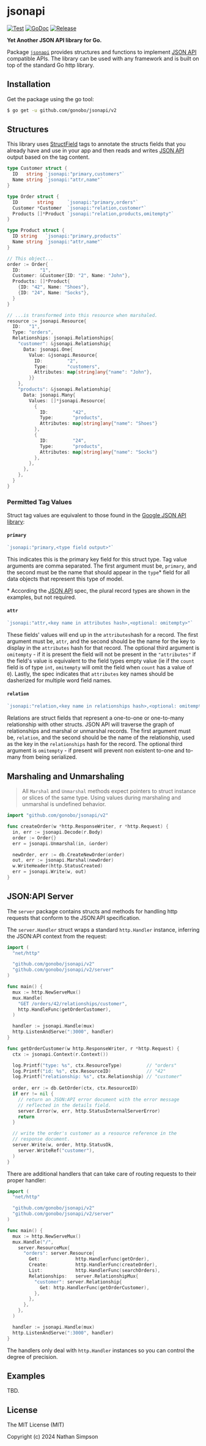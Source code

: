 # jsonapi

[![Test](https://github.com/nisimpson/gibbon/actions/workflows/jsonapi-test.yml/badge.svg)](https://github.com/nisimpson/gibbon/actions/workflows/jsonapi-test.yml)
[![GoDoc](https://godoc.org/github.com/gonobo/jsonapi/v2?status.svg)](http://godoc.org/github.com/gonobo/jsonapi/v2)
[![Release](https://img.shields.io/github/release/gonobo/jsonapi.svg)](https://github.com/gonobo/releases)

**Yet Another JSON API library for Go.**

Package [`jsonapi`](http://godoc.org/github.com/gonobo/jsonapi/v2) provides structures and functions to implement [JSON API](http://jsonapi.org) compatible APIs. The library can be used with any framework and is built on top of the standard Go http library.

## Installation

Get the package using the go tool:

```bash
$ go get -u github.com/gonobo/jsonapi/v2
```

## Structures

This library uses [StructField](http://golang.org/pkg/reflect/#StructField)
tags to annotate the structs fields that you already have and use in
your app and then reads and writes [JSON API](http://jsonapi.org)
output based on the tag content.

```go
type Customer struct {
  ID   string `jsonapi:"primary,customers"`
  Name string `jsonapi:"attr,name"`
}

type Order struct {
  ID       string     `jsonapi:"primary,orders"`
  Customer *Customer  `jsonapi:"relation,customer"`
  Products []*Product `jsonapi:"relation,products,omitempty"`
}

type Product struct {
  ID string   `jsonapi:"primary,products"`
  Name string `jsonapi:"attr,name"`
}

// This object...
order := Order{
  ID:       "1",
  Customer: &Customer{ID: "2", Name: "John"},
  Products: []*Product{
    {ID: "42", Name: "Shoes"},
    {ID: "24", Name: "Socks"},
  }
}

// ...is transformed into this resource when marshaled.
resource := jsonapi.Resource{
  ID:   "1",
  Type: "orders",
  Relationships: jsonapi.Relationships{
    "customer": &jsonapi.Relationship{
      Data: jsonapi.One{
        Value: &jsonapi.Resource{
          ID:         "2",
          Type:       "customers",
          Attributes: map[string]any{"name": "John"},
        }}
    },
    "products": &jsonapi.Relationship{
      Data: jsonapi.Many{
        Values: []*jsonapi.Resource{
          {
            ID:         "42",
            Type:       "products",
            Attributes: map[string]any{"name": "Shoes"}
          },
          {
            ID:         "24",
            Type:       "products",
            Attributes: map[string]any{"name": "Socks"}
          },
        },
      },
    },
  }
}
```

### Permitted Tag Values

Struct tag values are equivalent to those found in the
[Google JSON API library](https://github.com/google/jsonapi):

#### `primary`

```go
`jsonapi:"primary,<type field output>"`
```

This indicates this is the primary key field for this struct type.
Tag value arguments are comma separated. The first argument must be,
`primary`, and the second must be the name that should appear in the
`type`\* field for all data objects that represent this type of model.

\* According the [JSON API](http://jsonapi.org) spec, the plural record
types are shown in the examples, but not required.

#### `attr`

```go
`jsonapi:"attr,<key name in attributes hash>,<optional: omitempty>"`
```

These fields' values will end up in the `attributes`hash for a record.
The first argument must be, `attr`, and the second should be the name
for the key to display in the `attributes` hash for that record. The optional
third argument is `omitempty` - if it is present the field will not be present
in the `"attributes"` if the field's value is equivalent to the field types
empty value (ie if the `count` field is of type `int`, `omitempty` will omit the
field when `count` has a value of `0`). Lastly, the spec indicates that
`attributes` key names should be dasherized for multiple word field names.

#### `relation`

```go
`jsonapi:"relation,<key name in relationships hash>,<optional: omitempty>"`
```

Relations are struct fields that represent a one-to-one or one-to-many
relationship with other structs. JSON API will traverse the graph of
relationships and marshal or unmarshal records. The first argument must
be, `relation`, and the second should be the name of the relationship,
used as the key in the `relationships` hash for the record. The optional
third argument is `omitempty` - if present will prevent non existent to-one and
to-many from being serialized.

## Marshaling and Unmarshaling

> All `Marshal` and `Unmarshal` methods expect pointers to struct
> instance or slices of the same type. Using values during marshaling and
> unmarshal is undefined behavior.

```go
import "github.com/gonobo/jsonapi/v2"

func createOrder(w *http.ResponseWriter, r *http.Request) {
  in, err := jsonapi.Decode(r.Body)
  order := Order{}
  err = jsonapi.Unmarshal(in, &order)

  newOrder, err := db.CreateNewOrder(order)
  out, err := jsonapi.Marshal(newOrder)
  w.WriteHeader(http.StatusCreated)
  err = jsonapi.Write(w, out)
}
```

## JSON:API Server

The `server` package contains structs and methods for
handling http requests that conform to the JSON:API specification.

The `server.Handler` struct wraps a standard `http.Handler` instance, inferring the JSON:API context from the request:

```go
import (
  "net/http"

  "github.com/gonobo/jsonapi/v2"
  "github.com/gonobo/jsonapi/v2/server"
)

func main() {
  mux := http.NewServeMux()
  mux.Handle(
    "GET /orders/42/relationships/customer",
    http.HandleFunc(getOrderCustomer),
  )

  handler := jsonapi.Handle(mux)
  http.ListenAndServe(":3000", handler)
}

func getOrderCustomer(w http.ResponseWriter, r *http.Request) {
  ctx := jsonapi.Context(r.Context())

  log.Printf("type: %s", ctx.ResourceType)         // "orders"
  log.Printf("id: %s", ctx.ResourceID)             // "42"
  log.Printf("relationship: %s", ctx.Relationship) // "customer"
  
  order, err := db.GetOrder(ctx, ctx.ResourceID)
  if err != nil {
    // return an JSON:API error document with the error message
    // reflected in the details field.
    server.Error(w, err, http.StatusInternalServerError)
    return
  }

  // write the order's customer as a resource reference in the
  // response document.
  server.Write(w, order, http.StatusOk,
    server.WriteRef("customer"),
  )
}
```

There are additional handlers that can take care of routing requests
to their proper handler:

```go
import (
  "net/http"

  "github.com/gonobo/jsonapi/v2"
  "github.com/gonobo/jsonapi/v2/server"
)

func main() {
  mux := http.NewServeMux()
  mux.Handle("/",
    server.ResourceMux{
      "orders": server.Resource{
        Get:             http.HandlerFunc(getOrder),
        Create:          http.HandlerFunc(createOrder),
        List:            http.HandlerFunc(searchOrders),
        Relationships:   server.RelationshipMux{
          "customer": server.Relationship{
            Get: http.HandlerFunc(getOrderCustomer),
          },
        },
      },
    },
  )

  handler := jsonapi.Handle(mux)
  http.ListenAndServe(":3000", handler)
}
```

The handlers only deal with `http.Handler` instances so you can
control the degree of precision.

## Examples

TBD.

## License

The MIT License (MIT)

Copyright (c) 2024 Nathan Simpson
